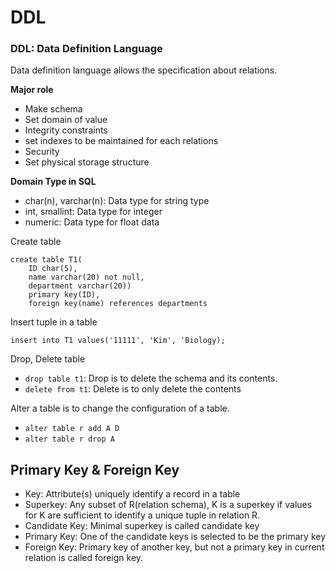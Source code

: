 # DDL


### DDL: Data Definition Language
Data definition language allows the specification about relations.

**Major role**
- Make schema
- Set domain of value
- Integrity constraints
- set indexes to be maintained for each relations
- Security
- Set physical storage structure

**Domain Type in SQL**
- char(n), varchar(n): Data type for string type
- int, smallint: Data type for integer
- numeric: Data type for float data

Create table
```
create table T1(
    ID char(5),
    name varchar(20) not null,
    department varchar(20))
    primary key(ID),
    foreign key(name) references departments
```

Insert tuple in a table
```
insert into T1 values('11111', 'Kim', 'Biology);
```

Drop, Delete table
- `drop table t1`: Drop is to delete the schema and its contents.
- `delete from t1`: Delete is to only delete the contents

Alter a table is to change the configuration of a table.
- `alter table r add A D`
- `alter table r drop A`

## Primary Key & Foreign Key

- Key: Attribute(s) uniquely identify a record in a table
- Superkey: Any subset of R(relation schema), K is a superkey if values for K are sufficient to identify a unique tuple in relation R.
- Candidate Key: Minimal superkey is called candidate key
- Primary Key: One of the candidate keys is selected to be the primary key
- Foreign Key: Primary key of another key, but not a primary key in current relation is called foreign key.



